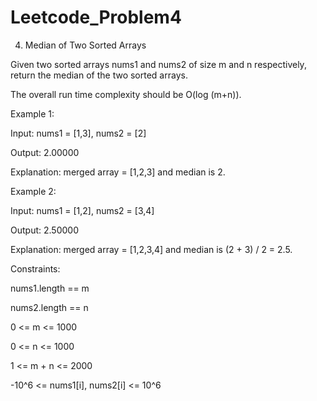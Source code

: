 # Leetcode_Problem4




4. Median of Two Sorted Arrays



Given two sorted arrays nums1 and nums2 of size m and n respectively, return the median of the two sorted arrays.






The overall run time complexity should be O(log (m+n)).

 

Example 1:




Input: nums1 = [1,3], nums2 = [2]





Output: 2.00000




Explanation: merged array = [1,2,3] and median is 2.






Example 2:






Input: nums1 = [1,2], nums2 = [3,4]




Output: 2.50000





Explanation: merged array = [1,2,3,4] and median is (2 + 3) / 2 = 2.5.
 





Constraints:






nums1.length == m





nums2.length == n





0 <= m <= 1000





0 <= n <= 1000






1 <= m + n <= 2000







-10^6 <= nums1[i], nums2[i] <= 10^6
